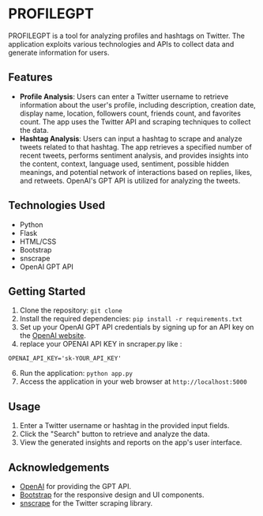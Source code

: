 # PROFILEGPT
PROFILEGPT is a tool for analyzing profiles and hashtags on Twitter. The application exploits various technologies and APIs to collect data and generate information for users.


## Features
- **Profile Analysis**: Users can enter a Twitter username to retrieve information about the user's profile, including description, creation date, display name, location, followers count, friends count, and favorites count. The app uses the Twitter API and scraping techniques to collect the data.
- **Hashtag Analysis**: Users can input a hashtag to scrape and analyze tweets related to that hashtag. The app retrieves a specified number of recent tweets, performs sentiment analysis, and provides insights into the content, context, language used, sentiment, possible hidden meanings, and potential network of interactions based on replies, likes, and retweets. OpenAI's GPT API is utilized for analyzing the tweets.

## Technologies Used
- Python
- Flask
- HTML/CSS
- Bootstrap
- snscrape
- OpenAI GPT API

## Getting Started
1. Clone the repository: `git clone `
2. Install the required dependencies: `pip install -r requirements.txt`
3. Set up your OpenAI GPT API credentials by signing up for an API key on the [OpenAI website](https://openai.com/).
5. replace your OPENAI API KEY in sncraper.py like : 

`OPENAI_API_KEY='sk-YOUR_API_KEY'`

6. Run the application: `python app.py`
7. Access the application in your web browser at `http://localhost:5000`

## Usage
1. Enter a Twitter username or hashtag in the provided input fields.
2. Click the "Search" button to retrieve and analyze the data.
3. View the generated insights and reports on the app's user interface.


## Acknowledgements
- [OpenAI](https://openai.com/) for providing the GPT API.
- [Bootstrap](https://getbootstrap.com/) for the responsive design and UI components.
- [snscrape](https://github.com/JustAnotherArchivist/snscrape) for the Twitter scraping library.
